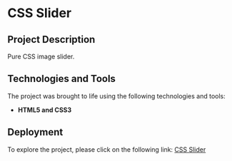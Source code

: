 # CSS Slider

## Project Description

Pure CSS image slider.

## Technologies and Tools

The project was brought to life using the following technologies and tools:

- **HTML5 and CSS3**

## Deployment

To explore the project, please click on the following link: [CSS Slider](https://vladdlevshuk.github.io/css-slider/)
